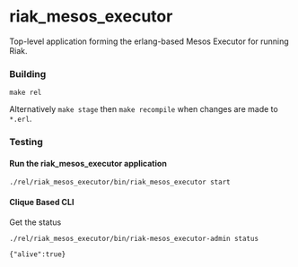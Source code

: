 # riak_mesos_executor
Top-level application forming the erlang-based Mesos Executor for running Riak.

### Building

```
make rel
```

Alternatively `make stage` then `make recompile` when changes are made to `*.erl`.

### Testing

#### Run the riak_mesos_executor application

```
./rel/riak_mesos_executor/bin/riak_mesos_executor start
```

#### Clique Based CLI

Get the status

```
./rel/riak_mesos_executor/bin/riak-mesos_executor-admin status
```

```
{"alive":true}
```
